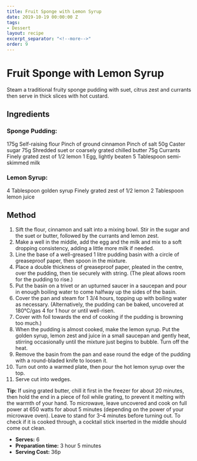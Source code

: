 ```yaml
---
title: Fruit Sponge with Lemon Syrup
date: 2019-10-19 00:00:00 Z
tags:
- Dessert
layout: recipe
excerpt_separator: "<!--more-->"
order: 9
---
```


# Fruit Sponge with Lemon Syrup

Steam a traditional fruity sponge pudding with suet, citrus zest and currants then serve in thick slices with hot custard.

<!--more-->

## Ingredients

### Sponge Pudding:
175g Self-raising flour
Pinch of ground cinnamon
Pinch of salt
50g Caster sugar
75g Shredded suet or coarsely grated chilled butter
75g Currants
Finely grated zest of 1/2 lemon
1 Egg, lightly beaten
5 Tablespoon semi-skimmed milk

### Lemon Syrup:
4 Tablespoon golden syrup
Finely grated zest of 1/2 lemon
2 Tablespoon lemon juice

## Method

1. Sift the flour, cinnamon and salt into a mixing bowl. Stir in the sugar and the suet or butter, followed by the currants and lemon zest.
2. Make a well in the middle, add the egg and the milk and mix to a soft dropping consistency, adding a little more milk if needed.
3. Line the base of a well-greased 1 litre pudding basin with a circle of greaseproof paper, then spoon in the mixture.
4. Place a double thickness of greaseproof paper, pleated in the centre, over the pudding, then tie securely with string. (The pleat allows room for the pudding to rise.)
5. Put the basin on a trivet or an upturned saucer in a saucepan and pour in enough boiling water to come halfway up the sides of the basin.
6. Cover the pan and steam for 1 3/4 hours, topping up with boiling water as necessary. (Alternatively, the pudding can be baked, uncovered at 180°C/gas 4 for 1 hour or until well-risen.
7. Cover with foil towards the end of cooking if the pudding is browning too much.)
8. When the pudding is almost cooked, make the lemon syrup. Put the golden syrup, lemon zest and juice in a small saucepan and gently heat, stirring occasionally until the mixture just begins to bubble. Turn off the heat.
9. Remove the basin from the pan and ease round the edge of the pudding with a round-bladed knife to loosen it.
10. Turn out onto a warmed plate, then pour the hot lemon syrup over the top.
11. Serve cut into wedges.

**Tip:** If using grated butter, chill it first in the freezer for about 20 minutes, then hold the end in a piece of foil while grating, to prevent it melting with the warmth of your hand. To microwave, leave uncovered and cook on full power at 650 watts for about 5 minutes (depending on the power of your microwave oven). Leave to stand for 3–4 minutes before turning out. To check if it is cooked through, a cocktail stick inserted in the middle should come out clean.

- **Serves:** 6
- **Preparation time:** 3 hour 5 minutes
- **Serving Cost:** 36p

